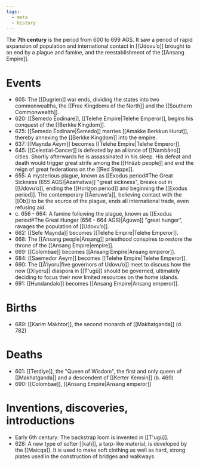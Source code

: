 ```yaml
---
tags:
  - meta
  - history
---
```

The **7th century** is the period from 600 to 699 AGS. It saw a period of rapid expansion of population and international contact in [[Udovuʼo]] brought to an end by a plague and famine, and the reestablishment of the [[Ansang Empire]].
# Events
- 605: The [[Dugrien]] war ends, dividing the states into two commonwealths, the [[Free Kingdoms of the North]] and the [[Southern Commonwealth]].
- 620: [[Šemedo Ēodinare]], [[Telehe Empire|Telehe Emperor]], begins his conquest of the [[Berkke Kingdom]].
- 625: [[Šemedo Ēodinare|Šemedo]] marries [[Amakke Berkkun Hurut]], thereby annexing the [[Berkke Kingdom]] into the empire.
- 637: [[Maynda Aēym]] becomes [[Telehe Empire|Telehe Emperor]].
- 645: [[Celestial-Dancer]] is defeated by an alliance of [[Nambāno]] cities. Shortly afterwards he is assassinated in his sleep. His defeat and death would trigger great strife among the [[Hnäzb people]] and end the reign of great federations on the [[Red Steppe]].
- 655: A mysterious plague, known as [[Exodus period#The Great Sickness (655 AGS)|Āzamatwa]] "great sickness", breaks out in [[Udovuʼo]], ending the [[Horizon period]] and beginning the [[Exodus period]]. The contemporary [[Āeruweʼa]], believing contact with the [[Öb]] to be the source of the plague, ends all international trade, even refusing aid.
- c. 656 - 664: A famine following the plague, known as [[Exodus period#The Great Hunger (656 - 664 AGS)|Āguwo]] "great hunger", ravages the population of [[Udovuʼo]].
- 662: [[Sefe Maynda]] becomes [[Telehe Empire|Telehe Emperor]].
- 668: The [[Ansang people|Ansang]] priesthood conspires to restore the throne of the [[Ansang Empire|empire]].
- 669: [[Colombae]] becomes [[Ansang Empire|Ansang emperor]].
- 684: [[Saemedor Aeym]] becomes [[Telehe Empire|Telehe Emperor]].
- 690: The [[Āʼiyoru|five governors of Udovuʼo]] meet to discuss how the new [[Xiyeru]] diaspora in [[T'ugü]] should be governed, ultimately deciding to focus their now limited resources on the home islands.
- 691: [[Hundandalo]] becomes [[Ansang Empire|Ansang emperor]].
# Births
- 689: [[Karim Makhtor]], the second monarch of [[Makhatganda]] (d. 782)
# Deaths
- 601: [[Terdiye]], the "Queen of Wisdom", the first and only queen of [[Makhatganda]] and a descendent of [[Kerter Kemsin]] (b. 469)
- 690: [[Colombae]], [[Ansang Empire|Ansang emperor]]
# Inventions, discoveries, introductions
- Early 6th century: The backstrap loom is invented in [[T'ugü]].
- 628: A new type of softer [[kah]], a tarp-like material, is developed by the [[Maicqa]]. It is used to make soft clothing as well as hard, strong plates used in the construction of bridges and walkways.